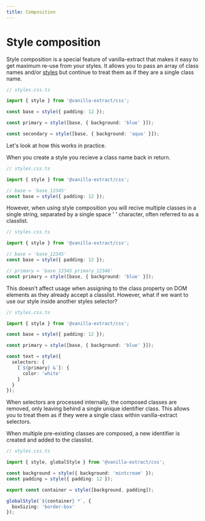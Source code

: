 ```yaml
---
title: Composition
---
```


# Style composition

Style composition is a special feature of vanilla-extract that makes it easy to get maximum re-use from your styles.
It allows you to pass an array of class names and/or [styles](/documentation/styling/) but continue to treat them as if they are a single class name.

```ts
// styles.css.ts

import { style } from '@vanilla-extract/css';

const base = style({ padding: 12 });

const primary = style([base, { background: 'blue' }]);

const secondary = style([base, { background: 'aqua' }]);
```

Let's look at how this works in practice.

When you create a style you recieve a class name back in return.

```ts
// styles.css.ts

import { style } from '@vanilla-extract/css';

// base ≈ 'base_12345'
const base = style({ padding: 12 });
```

However, when using style composition you will recive multiple classes in a single string, separated by a single space ' ' character, often referred to as a classlist.

```ts
// styles.css.ts

import { style } from '@vanilla-extract/css';

// base ≈ 'base_12345'
const base = style({ padding: 12 });

// primary ≈ 'base_12345 primary_12346'
const primary = style([base, { background: 'blue' }]);
```

This doesn't affect usage when assigning to the class property on DOM elements as they already accept a classlist.
However, what if we want to use our style inside another styles selector?

```ts
// styles.css.ts

import { style } from '@vanilla-extract/css';

const base = style({ padding: 12 });

const primary = style([base, { background: 'blue' }]);

const text = style({
  selectors: {
    [`${primary} &`]: {
      color: 'white'
    }
  }
});
```

When selectors are processed internally, the composed classes are removed, only leaving behind a single unique identifier class.
This allows you to treat them as if they were a single class within vanilla-extract selectors.

When multiple pre-existing classes are composed, a new identifier is created and added to the classlist.

```ts
// styles.css.ts

import { style, globalStyle } from '@vanilla-extract/css';

const background = style({ background: 'mintcream' });
const padding = style({ padding: 12 });

export const container = style([background, padding]);

globalStyle(`${container} *`, {
  boxSizing: 'border-box'
});
```
